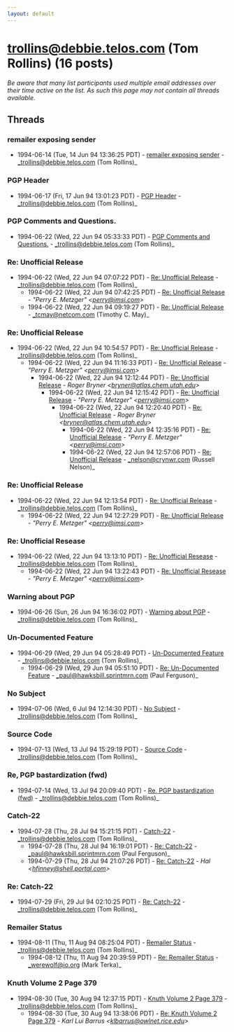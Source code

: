 ```yaml
---
layout: default
---
```


# trollins@debbie.telos.com (Tom Rollins) (16 posts)

_Be aware that many list participants used multiple email addresses over their time active on the list. As such this page may not contain all threads available._

## Threads

### remailer exposing sender
+ 1994-06-14 (Tue, 14 Jun 94 13:36:25 PDT) - [remailer exposing sender](/archive/1994/06/0125a2bc2e75b1f9fd1d3ab6f0c960d6436ad71910f3390a3546b43a66a30af3) - _trollins@debbie.telos.com (Tom Rollins)_

### PGP Header
+ 1994-06-17 (Fri, 17 Jun 94 13:01:23 PDT) - [PGP Header](/archive/1994/06/ab33d5ee7b15ce1d6b30df31fbe8c3ba4237b57f0463a72a46cdb16d677f197c) - _trollins@debbie.telos.com (Tom Rollins)_

### PGP Comments and Questions.
+ 1994-06-22 (Wed, 22 Jun 94 05:33:33 PDT) - [PGP Comments and Questions.](/archive/1994/06/1e2e9cfcb7b8eeae8590eaa2e6d3395bb6cc10c6f44f60b914b8939921e18d37) - _trollins@debbie.telos.com (Tom Rollins)_

### Re: Unofficial Release
+ 1994-06-22 (Wed, 22 Jun 94 07:07:22 PDT) - [Re: Unofficial Release](/archive/1994/06/84e9bc5fb7e67704889016d0bf873b262a15bb914e552a9a27030e199fc4f2d6) - _trollins@debbie.telos.com (Tom Rollins)_
  + 1994-06-22 (Wed, 22 Jun 94 07:42:25 PDT) - [Re: Unofficial Release](/archive/1994/06/458434c4fe2968158615b4f389fbedd889b00fdaa2970fe2ad20c649a7422372) - _"Perry E. Metzger" \<perry@imsi.com\>_
  + 1994-06-22 (Wed, 22 Jun 94 09:19:27 PDT) - [Re: Unofficial Release](/archive/1994/06/ddf1e4df3df0585876126998a88171ac04dcdd21dc7ffbb7a9ef371f771f941b) - _tcmay@netcom.com (Timothy C. May)_

### Re: Unofficial Release
+ 1994-06-22 (Wed, 22 Jun 94 10:54:57 PDT) - [Re: Unofficial Release](/archive/1994/06/f8450cd6152760cb30f25880b9c7edd2fa175603e77d192c1e327095fd226349) - _trollins@debbie.telos.com (Tom Rollins)_
  + 1994-06-22 (Wed, 22 Jun 94 11:16:33 PDT) - [Re: Unofficial Release](/archive/1994/06/09e3155483322830bafd1c1ea56eb3dd93019c9b22e08bfd61b0e8c785df272e) - _"Perry E. Metzger" \<perry@imsi.com\>_
    + 1994-06-22 (Wed, 22 Jun 94 12:12:44 PDT) - [Re: Unofficial Release](/archive/1994/06/e73d9633f988adee64af1c336e0cabf04e728951eb20c1378522fc0ff1db8539) - _Roger Bryner \<bryner@atlas.chem.utah.edu\>_
      + 1994-06-22 (Wed, 22 Jun 94 12:15:42 PDT) - [Re: Unofficial Release](/archive/1994/06/b36e85fb203e060adcc071fd47c91b176eeeeac2f74f8e1c1d32a6300e81e76c) - _"Perry E. Metzger" \<perry@imsi.com\>_
        + 1994-06-22 (Wed, 22 Jun 94 12:20:40 PDT) - [Re: Unofficial Release](/archive/1994/06/535772a7159f541ae6ad27ff39ce4c133e4ec1d3172824868391ec7fa1b2d718) - _Roger Bryner \<bryner@atlas.chem.utah.edu\>_
          + 1994-06-22 (Wed, 22 Jun 94 12:35:16 PDT) - [Re: Unofficial Release](/archive/1994/06/f38eb6fb87a327987a9724f7e55b027eafda2cc189190637f7279ae2cbbaa639) - _"Perry E. Metzger" \<perry@imsi.com\>_
          + 1994-06-22 (Wed, 22 Jun 94 12:57:06 PDT) - [Re: Unofficial Release](/archive/1994/06/99381de3b7b7ccea9b3272dc35a0ee3f23219684e1c5aa509ddeaeeeb7de1fae) - _nelson@crynwr.com (Russell Nelson)_

### Re: Unofficial Release
+ 1994-06-22 (Wed, 22 Jun 94 12:13:54 PDT) - [Re: Unofficial Release](/archive/1994/06/c732e8a06046f56ab3a9274e979b14051e290f388ee6fb6def8d8a2cc58e7e40) - _trollins@debbie.telos.com (Tom Rollins)_
  + 1994-06-22 (Wed, 22 Jun 94 12:27:29 PDT) - [Re: Unofficial Release](/archive/1994/06/f2db6318d4cf4edc60241f578592916ccc75c97c4454ac282ca936d22bcd228f) - _"Perry E. Metzger" \<perry@imsi.com\>_

### Re: Unofficial Resease
+ 1994-06-22 (Wed, 22 Jun 94 13:13:10 PDT) - [Re: Unofficial Resease](/archive/1994/06/0ba7f8902af0a429a71b4b3be4a320c3151d4febe2a5696dda0012ad80108498) - _trollins@debbie.telos.com (Tom Rollins)_
  + 1994-06-22 (Wed, 22 Jun 94 13:22:43 PDT) - [Re: Unofficial Resease](/archive/1994/06/20c170d50c4f05f6617c934ae53b2d2cb8f3f45a448f38b8f04701cab8f1b833) - _"Perry E. Metzger" \<perry@imsi.com\>_

### Warning about PGP
+ 1994-06-26 (Sun, 26 Jun 94 16:36:02 PDT) - [Warning about PGP](/archive/1994/06/c8e36689c67de7325f4291138d3b28eac7d86077b19d432c68e5dc75487d759e) - _trollins@debbie.telos.com (Tom Rollins)_

### Un-Documented Feature
+ 1994-06-29 (Wed, 29 Jun 94 05:28:49 PDT) - [Un-Documented Feature](/archive/1994/06/a7ddfb9d5a9c89957e68d4e40181fe931aa7d44adbd4eaaee373f4e96fff1d25) - _trollins@debbie.telos.com (Tom Rollins)_
  + 1994-06-29 (Wed, 29 Jun 94 05:51:10 PDT) - [Re: Un-Documented Feature](/archive/1994/06/4f7960d583f5414ee3c4f055db704fdc465d87fd5e876fa0f0292298fa3f59cc) - _paul@hawksbill.sprintmrn.com (Paul Ferguson)_

### No Subject
+ 1994-07-06 (Wed, 6 Jul 94 12:14:30 PDT) - [No Subject](/archive/1994/07/9da306c6f36d0cd4267ece937e5df1406e6c47a50a7840855fec5ef13ebf5259) - _trollins@debbie.telos.com (Tom Rollins)_

### Source Code
+ 1994-07-13 (Wed, 13 Jul 94 15:29:19 PDT) - [Source Code](/archive/1994/07/5e87274bb4d567a7026eee59ebf0d7b81b2c0c7e54812d07b4995ba19a02dab5) - _trollins@debbie.telos.com (Tom Rollins)_

### Re, PGP bastardization (fwd)
+ 1994-07-14 (Wed, 13 Jul 94 20:09:40 PDT) - [Re, PGP bastardization (fwd)](/archive/1994/07/e28210a7acd1332f96c198f78affb59e96582a328b80bc8455f6a07a01fe311a) - _trollins@debbie.telos.com (Tom Rollins)_

### Catch-22
+ 1994-07-28 (Thu, 28 Jul 94 15:21:15 PDT) - [Catch-22](/archive/1994/07/b307ce4e26d969497446d90bff63267a127940653c49d9be8d02dfdacaf81a4f) - _trollins@debbie.telos.com (Tom Rollins)_
  + 1994-07-28 (Thu, 28 Jul 94 16:19:01 PDT) - [Re: Catch-22](/archive/1994/07/e57db71fbb794afe05f7339a86fa0bb653c92e8397e2ec876d2f1a5c11bc93a6) - _paul@hawksbill.sprintmrn.com (Paul Ferguson)_
  + 1994-07-29 (Thu, 28 Jul 94 21:07:26 PDT) - [Re: Catch-22](/archive/1994/07/3ff3eadc26de6116ddcc8122effbcc31f6c6794cf9ae24cda786ebdbdb9bfd0a) - _Hal \<hfinney@shell.portal.com\>_

### Re: Catch-22
+ 1994-07-29 (Fri, 29 Jul 94 02:10:25 PDT) - [Re: Catch-22](/archive/1994/07/f55d024a2a44f9db9a46ba1ff84c227939f988686c6d163ca3b08bb3c37d3f4c) - _trollins@debbie.telos.com (Tom Rollins)_

### Remailer Status
+ 1994-08-11 (Thu, 11 Aug 94 08:25:04 PDT) - [Remailer Status](/archive/1994/08/dda54020f5e19702aa7ea36b634d181e527acd385bb41ea820536c15eb2e6f20) - _trollins@debbie.telos.com (Tom Rollins)_
  + 1994-08-12 (Thu, 11 Aug 94 20:39:59 PDT) - [Re: Remailer Status](/archive/1994/08/6509ba2a7497164d67bdf7791bdf98ed27148e9d1c4f140f349fcd231b72a2ce) - _werewolf@io.org (Mark Terka)_

### Knuth Volume 2 Page 379
+ 1994-08-30 (Tue, 30 Aug 94 12:37:15 PDT) - [Knuth Volume 2 Page 379](/archive/1994/08/cadbbe25dbca2613838a95fb964c58f6b5dd6b148b34df09a66731fc00faf6ce) - _trollins@debbie.telos.com (Tom Rollins)_
  + 1994-08-30 (Tue, 30 Aug 94 13:38:06 PDT) - [Re: Knuth Volume 2 Page 379](/archive/1994/08/02302faf60278fc91bed508dc2ed0f9483711d5df31b1609be1567d350c0a0f2) - _Karl Lui Barrus \<klbarrus@owlnet.rice.edu\>_

